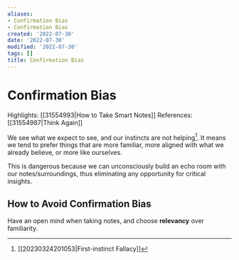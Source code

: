 ```yaml
---
aliases:
- Confirmation Bias
- Confirmation Bias
created: '2022-07-30'
date: '2022-07-30'
modified: '2022-07-30'
tags: []
title: Confirmation Bias
---
```


# Confirmation Bias

Highlights: [[31554993|How to Take Smart Notes]]
References: [[31554987|Think Again]]

We see what we expect to see, and our instincts are not helping[^1]. It means we tend to prefer things that are more familiar, more aligned with what we already believe, or more like ourselves.

This is dangerous because we can unconsciously build an echo room with our notes/surroundings, thus eliminating any opportunity for critical insights.

## How to Avoid Confirmation Bias

Have an open mind when taking notes, and choose **relevancy** over familiarity.

[^1]: [[20230324201053|First-instinct Fallacy]]
